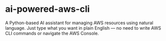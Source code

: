 # ai-powered-aws-cli
A Python-based AI assistant for managing AWS resources using natural language. Just type what you want in plain English — no need to write AWS CLI commands or navigate the AWS Console.
